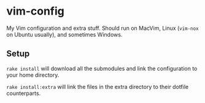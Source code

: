 # vim-config

My Vim configuration and extra stuff. Should run on MacVim, Linux (`vim-nox` on Ubuntu usually), and sometimes Windows.

## Setup

`rake install` will download all the submodules and link the configuration to your home directory.

`rake install:extra` will link the files in the extra directory to their dotfile counterparts.
